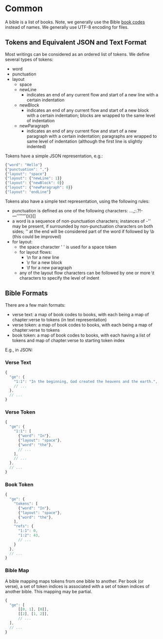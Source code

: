 # Common

A bible is a list of books. Note, we generally use the Bible [book codes](book_codes.md) instead
of names. We generally use UTF-8 encoding for files.

## Tokens and Equivalent JSON and Text Format

Most writings can be considered as an ordered list of tokens. We define several types of tokens:

* word
* punctuation
* layout
  * space
  * newLine
    * indicates an end of any current flow and start of a new line with a certain indentation
  * newBlock
    * indicates an end of any current flow and start of a new block with a certain indentation;
      blocks are wrapped to the same level of indentation
  * newParagraph
    * indicates an end of any current flow and start of a new paragraph with a certain indentation;
      paragraphs are wrapped to same level of indentation (although the first line is slightly
      indented)

Tokens have a simple JSON representation, e.g.:

```js
{"word": "Hello"}
{"punctuation": ","}
{"layout": "space"}
{"layout": {"newLine": 1}}
{"layout": {"newBlock": 0}}
{"layout": {"newParagraph": 0}}
{"layout": "endLine"}
```

Tokens also have a simple text representation, using the following rules:

* punctuation is defined as one of the following characters: …,;:.?!-—'‘’"“”(){}[]
* a word is a sequence of non-punctuation characters; instances of *-'’* may be present, if surrounded
  by non-punctuation characters on both sides; *'’* at the end will be considered part of the word
  if followed by \b (this could be improved)
* for layout:
  * the space character ' ' is used for a space token
  * for layout flows:
    * \n for a new line
    * \r for a new block
    * \f for a new paragraph
  * any of the layout flow characters can be followed by one or more \t characters to specify the
    level of indent

## Bible Formats

There are a few main formats:
  * verse text: a map of book codes to books, with each being a map of chapter:verse to tokens (in text representation)
  * verse token: a map of book codes to books, with each being a map of chapter:verse to tokens
  * book token: a map of book codes to books, with each having a list of tokens and map of
    chapter:verse to starting token index

E.g., in JSON:

### Verse Text
```js
{
  "ge": {
    "1:1": "In the beginning, God created the heavens and the earth.",
    // ...
  },
  // ...
}
```

### Verse Token
```js
{
  "ge": {
    "1:1": [
      {"word": "In"},
      {"layout": "space"},
      {"word": "the"},
      // ...
    ],
    // ...
  },
  // ...
}
```

### Book Token
```js
{
  "ge": {
    "tokens": [
      {"word": "In"},
      {"layout": "space"},
      {"word": "the"},
    ],
    "refs": {
      "1:1": 0,
      "1:2": 43,
      // ...
    }
  },
  // ...
}
```

### Bible Map

A bible mapping maps tokens from one bible to another. Per book (or verse), a set of token indices
is associated with a set of token indices of another bible. This mapping may be partial.

```js
{
  "ge": [
      [[0, 1], [0]],
      [[2], [1, 2]],
      // ...
  ],
  // ...
}
```